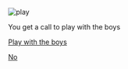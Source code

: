 ![play](https://pics.me.me/me-and-the-boys-playing-minecraft-ser-58102676.png)

You get a call to play with the boys 

[Play with the boys](play.md)

[No](no.md )